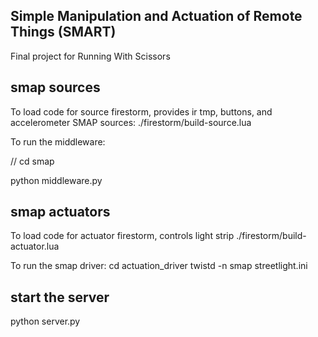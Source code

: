 ## Simple Manipulation and Actuation of Remote Things (SMART)
Final project for Running With Scissors


## smap sources

To load code for source firestorm, provides ir tmp, buttons, and accelerometer SMAP sources:
  ./firestorm/build-source.lua

To run the middleware:

  // cd smap
  
  python middleware.py

## smap actuators

To load code for actuator firestorm, controls light strip
  ./firestorm/build-actuator.lua

To run the smap driver:
  cd actuation_driver
  twistd -n smap streetlight.ini


## start the server

python server.py

